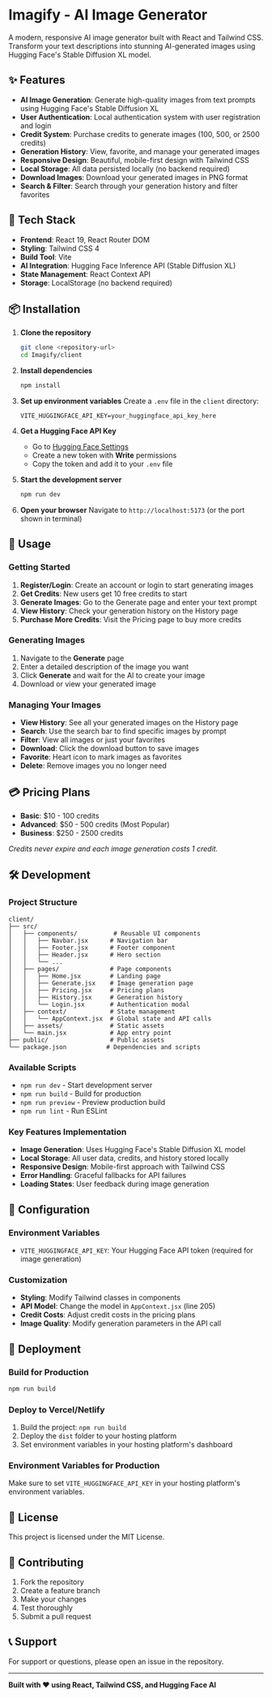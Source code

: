 # Imagify - AI Image Generator

A modern, responsive AI image generator built with React and Tailwind CSS. Transform your text descriptions into stunning AI-generated images using Hugging Face's Stable Diffusion XL model.

## ✨ Features

- **AI Image Generation**: Generate high-quality images from text prompts using Hugging Face's Stable Diffusion XL
- **User Authentication**: Local authentication system with user registration and login
- **Credit System**: Purchase credits to generate images (100, 500, or 2500 credits)
- **Generation History**: View, favorite, and manage your generated images
- **Responsive Design**: Beautiful, mobile-first design with Tailwind CSS
- **Local Storage**: All data persisted locally (no backend required)
- **Download Images**: Download your generated images in PNG format
- **Search & Filter**: Search through your generation history and filter favorites

## 🚀 Tech Stack

- **Frontend**: React 19, React Router DOM
- **Styling**: Tailwind CSS 4
- **Build Tool**: Vite
- **AI Integration**: Hugging Face Inference API (Stable Diffusion XL)
- **State Management**: React Context API
- **Storage**: LocalStorage (no backend required)

## 📦 Installation

1. **Clone the repository**
   ```bash
   git clone <repository-url>
   cd Imagify/client
   ```

2. **Install dependencies**
   ```bash
   npm install
   ```

3. **Set up environment variables**
   Create a `.env` file in the `client` directory:
   ```env
   VITE_HUGGINGFACE_API_KEY=your_huggingface_api_key_here
   ```

4. **Get a Hugging Face API Key**
   - Go to [Hugging Face Settings](https://huggingface.co/settings/tokens)
   - Create a new token with **Write** permissions
   - Copy the token and add it to your `.env` file

5. **Start the development server**
   ```bash
   npm run dev
   ```

6. **Open your browser**
   Navigate to `http://localhost:5173` (or the port shown in terminal)

## 🎯 Usage

### Getting Started
1. **Register/Login**: Create an account or login to start generating images
2. **Get Credits**: New users get 10 free credits to start
3. **Generate Images**: Go to the Generate page and enter your text prompt
4. **View History**: Check your generation history on the History page
5. **Purchase More Credits**: Visit the Pricing page to buy more credits

### Generating Images
1. Navigate to the **Generate** page
2. Enter a detailed description of the image you want
3. Click **Generate** and wait for the AI to create your image
4. Download or view your generated image

### Managing Your Images
- **View History**: See all your generated images on the History page
- **Search**: Use the search bar to find specific images by prompt
- **Filter**: View all images or just your favorites
- **Download**: Click the download button to save images
- **Favorite**: Heart icon to mark images as favorites
- **Delete**: Remove images you no longer need

## 💳 Pricing Plans

- **Basic**: $10 - 100 credits
- **Advanced**: $50 - 500 credits (Most Popular)
- **Business**: $250 - 2500 credits

*Credits never expire and each image generation costs 1 credit.*

## 🛠️ Development

### Project Structure
```
client/
├── src/
│   ├── components/          # Reusable UI components
│   │   ├── Navbar.jsx      # Navigation bar
│   │   ├── Footer.jsx      # Footer component
│   │   ├── Header.jsx      # Hero section
│   │   └── ...
│   ├── pages/              # Page components
│   │   ├── Home.jsx        # Landing page
│   │   ├── Generate.jsx    # Image generation page
│   │   ├── Pricing.jsx     # Pricing plans
│   │   ├── History.jsx     # Generation history
│   │   └── Login.jsx       # Authentication modal
│   ├── context/            # State management
│   │   └── AppContext.jsx  # Global state and API calls
│   ├── assets/             # Static assets
│   └── main.jsx            # App entry point
├── public/                 # Public assets
└── package.json           # Dependencies and scripts
```

### Available Scripts
- `npm run dev` - Start development server
- `npm run build` - Build for production
- `npm run preview` - Preview production build
- `npm run lint` - Run ESLint

### Key Features Implementation
- **Image Generation**: Uses Hugging Face's Stable Diffusion XL model
- **Local Storage**: All user data, credits, and history stored locally
- **Responsive Design**: Mobile-first approach with Tailwind CSS
- **Error Handling**: Graceful fallbacks for API failures
- **Loading States**: User feedback during image generation

## 🔧 Configuration

### Environment Variables
- `VITE_HUGGINGFACE_API_KEY`: Your Hugging Face API token (required for image generation)

### Customization
- **Styling**: Modify Tailwind classes in components
- **API Model**: Change the model in `AppContext.jsx` (line 205)
- **Credit Costs**: Adjust credit costs in the pricing plans
- **Image Quality**: Modify generation parameters in the API call

## 🚀 Deployment

### Build for Production
```bash
npm run build
```

### Deploy to Vercel/Netlify
1. Build the project: `npm run build`
2. Deploy the `dist` folder to your hosting platform
3. Set environment variables in your hosting platform's dashboard

### Environment Variables for Production
Make sure to set `VITE_HUGGINGFACE_API_KEY` in your hosting platform's environment variables.

## 📝 License

This project is licensed under the MIT License.

## 🤝 Contributing

1. Fork the repository
2. Create a feature branch
3. Make your changes
4. Test thoroughly
5. Submit a pull request

## 📞 Support

For support or questions, please open an issue in the repository.

---

**Built with ❤️ using React, Tailwind CSS, and Hugging Face AI**